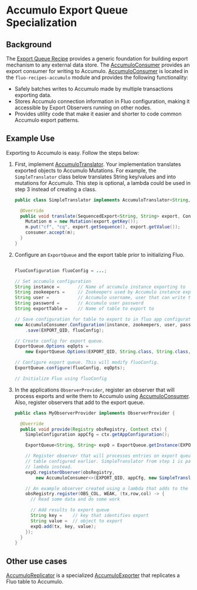 <!--
Licensed to the Apache Software Foundation (ASF) under one or more
contributor license agreements.  See the NOTICE file distributed with
this work for additional information regarding copyright ownership.
The ASF licenses this file to You under the Apache License, Version 2.0
(the "License"); you may not use this file except in compliance with
the License.  You may obtain a copy of the License at

    http://www.apache.org/licenses/LICENSE-2.0

Unless required by applicable law or agreed to in writing, software
distributed under the License is distributed on an "AS IS" BASIS,
WITHOUT WARRANTIES OR CONDITIONS OF ANY KIND, either express or implied.
See the License for the specific language governing permissions and
limitations under the License.
-->
# Accumulo Export Queue Specialization

## Background

The [Export Queue Recipe][1] provides a generic foundation for building export mechanism to any
external data store. The [AccumuloConsumer] provides an export consumer for writing to
Accumulo. [AccumuloConsumer] is located in the `fluo-recipes-accumulo` module and provides the
following functionality:

 * Safely batches writes to Accumulo made by multiple transactions exporting data.
 * Stores Accumulo connection information in Fluo configuration, making it accessible by Export
   Observers running on other nodes.
 * Provides utility code that make it easier and shorter to code common Accumulo export patterns.

## Example Use

Exporting to Accumulo is easy. Follow the steps below:

1. First, implement [AccumuloTranslator].  Your implementation translates exported
   objects to Accumulo Mutations. For example, the `SimpleTranslator` class below translates String
   key/values and into mutations for Accumulo.  This step is optional, a lambda could
   be used in step 3 instead of creating a class.

    ```java
    public class SimpleTranslator implements AccumuloTranslator<String,String> {

      @Override
      public void translate(SequencedExport<String, String> export, Consumer<Mutation> consumer) {
        Mutation m = new Mutation(export.getKey());
        m.put("cf", "cq", export.getSequence(), export.getValue());
        consumer.accept(m);
      }
    }
    
    ```

2. Configure an `ExportQueue` and the export table prior to initializing Fluo.

    ```java

    FluoConfiguration fluoConfig = ...;

    // Set accumulo configuration
    String instance =       // Name of accumulo instance exporting to
    String zookeepers =     // Zookeepers used by Accumulo instance exporting to
    String user =           // Accumulo username, user that can write to exportTable
    String password =       // Accumulo user password
    String exportTable =    // Name of table to export to

    // Save configuration for table to export to in fluo app configuration.
    new AccumuloConsumer.Configuration(instance, zookeepers, user, password, exportTable)
        .save(EXPORT_QID, fluoConfig);

    // Create config for export queue.
    ExportQueue.Options eqOpts =
        new ExportQueue.Options(EXPORT_QID, String.class, String.class, numBuckets);

    // Configure export queue. This will modify fluoConfig.
    ExportQueue.configure(fluoConfig, eqOpts);

    // Initialize Fluo using fluoConfig
    ```

3.  In the applications `ObserverProvider`, register an observer that will process exports and write
    them to Accumulo using [AccumuloConsumer].  Also, register observers that add to the export
    queue.

    ```java
    public class MyObserverProvider implements ObserverProvider {

      @Override
      public void provide(Registry obsRegistry, Context ctx) {
        SimpleConfiguration appCfg = ctx.getAppConfiguration();

        ExportQueue<String, String> expQ = ExportQueue.getInstance(EXPORT_QID, appCfg);

        // Register observer that will processes entries on export queue and write them to the Accumulo
        // table configured earlier. SimpleTranslator from step 1 is passed here, could have used a
        // lambda instead.
        expQ.registerObserver(obsRegistry,
            new AccumuloConsumer<>(EXPORT_QID, appCfg, new SimpleTranslator()));
    
        // An example observer created using a lambda that adds to the export queue.
        obsRegistry.register(OBS_COL, WEAK, (tx,row,col) -> {
          // Read some data and do some work

          // Add results to export queue
          String key =    // key that identifies export
          String value =  // object to export
          expQ.add(tx, key, value);
        });
      }
    }
    ```

## Other use cases

[AccumuloReplicator] is a specialized [AccumuloExporter] that replicates a Fluo table to Accumulo.

[1]: export-queue.md
[AccumuloConsumer]: ../modules/accumulo/src/main/java/org/apache/fluo/recipes/accumulo/export/AccumuloConsumer.java
[AccumuloExporter]: ../modules/accumulo/src/main/java/org/apache/fluo/recipes/accumulo/export/AccumuloExporter.java
[AccumuloTranslator]: ../modules/accumulo/src/main/java/org/apache/fluo/recipes/accumulo/export/AccumuloTranslator.java
[AccumuloReplicator]: ../modules/accumulo/src/main/java/org/apache/fluo/recipes/accumulo/export/AccumuloReplicator.java

